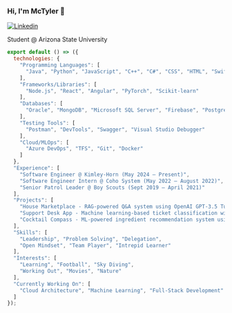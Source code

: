 ### Hi, I'm McTyler 👋

[![Linkedin](https://img.shields.io/badge/-LinkedIn-222222?style=flat-square&logo=Linkedin&logoColor=white&link=https://www.linkedin.com/in/mctyler-tong)](https://www.linkedin.com/in/mctyler-tong)

Student @ Arizona State University

```js
export default () => ({
  technologies: {
    "Programming Languages": [
      "Java", "Python", "JavaScript", "C++", "C#", "CSS", "HTML", "Swift"
    ],
    "Frameworks/Libraries": [
      "Node.js", "React", "Angular", "PyTorch", "Scikit-learn"
    ],
    "Databases": [
      "Oracle", "MongoDB", "Microsoft SQL Server", "Firebase", "PostgreSQL"
    ],
    "Testing Tools": [
      "Postman", "DevTools", "Swagger", "Visual Studio Debugger"
    ],
    "Cloud/MLOps": [
      "Azure DevOps", "TFS", "Git", "Docker"
    ]
  },
  "Experience": [
    "Software Engineer @ Kimley-Horn (May 2024 – Present)",
    "Software Engineer Intern @ Coho System (May 2022 – August 2022)",
    "Senior Patrol Leader @ Boy Scouts (Sept 2019 – April 2021)"
  ],
  "Projects": [
    "House Marketplace - RAG-powered Q&A system using OpenAI GPT-3.5 Turbo & vector database",
    "Support Desk App - Machine learning-based ticket classification with Scikit-learn",
    "Cocktail Compass - ML-powered ingredient recommendation system using CoreML & geospatial analytics"
  ],
  "Skills": [
    "Leadership", "Problem Solving", "Delegation",
    "Open Mindset", "Team Player", "Intrepid Learner"
  ],
  "Interests": [
    "Learning", "Football", "Sky Diving",
    "Working Out", "Movies", "Nature"
  ],
  "Currently Working On": [
    "Cloud Architecture", "Machine Learning", "Full-Stack Development"
  ]
});

```

